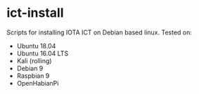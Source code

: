 # ict-install
Scripts for installing IOTA ICT on Debian based linux.
Tested on:
* Ubuntu 18.04
* Ubuntu 16.04 LTS
* Kali (rolling)
* Debian 9
* Raspbian 9
* OpenHabianPi




